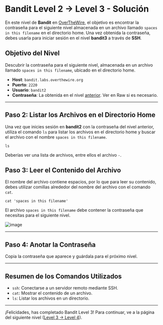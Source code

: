 # Bandit Level 2 -> Level 3 - Solución

En este nivel de **Bandit** en [OverTheWire](https://overthewire.org/wargames/bandit/bandit3.html), el objetivo es encontrar la contraseña para el siguiente nivel almacenada en un archivo llamado `spaces in this filename` en el directorio home. Una vez obtenida la contraseña, debes usarla para iniciar sesión en el nivel **bandit3** a través de **SSH**.

## Objetivo del Nivel
Descubrir la contraseña para el siguiente nivel, almacenada en un archivo llamado `spaces in this filename`, ubicado en el directorio home.

- **Host**: `bandit.labs.overthewire.org`
- **Puerto**: `2220`
- **Usuario**: `bandit2`
- **Contraseña**: La obtenida en el nivel [anterior](/Bandit2/Readme.md). Ver en Raw si es necesario. <!-- 263JGJPfgU6LtdEvgfWU1XP5yac29mFx -->

---

## Paso 2: Listar los Archivos en el Directorio Home
Una vez que inicies sesión en **bandit2** con la contraseña del nivel anterior, utiliza el comando `ls` para listar los archivos en el directorio home y buscar el archivo con el nombre `spaces in this filename`.

```
ls
```

Deberías ver una lista de archivos, entre ellos el archivo `-`.

## Paso 3: Leer el Contenido del Archivo
El nombre del archivo contiene espacios, por lo que para leer su contenido, debes utilizar comillas alrededor del nombre del archivo con el comando `cat`.

```
cat 'spaces in this filename'
```

El archivo `spaces in this filename` debe contener la contraseña que necesitas para el siguiente nivel.

![image](https://github.com/user-attachments/assets/5322bb94-faab-4472-8fb3-aadc852f284b)

---

## Paso 4: Anotar la Contraseña
Copia la contraseña que aparece y guárdala para el próximo nivel.

---

## Resumen de los Comandos Utilizados
* `ssh`: Conectarse a un servidor remoto mediante SSH.
* `cat`: Mostrar el contenido de un archivo.
* `ls`: Listar los archivos en un directorio.

---

¡Felicidades, has completado Bandit Level 3! Para continuar, ve a la página del siguiente nivel ([Level 3 -> Level 4](/Bandit4/Readme.md)).
